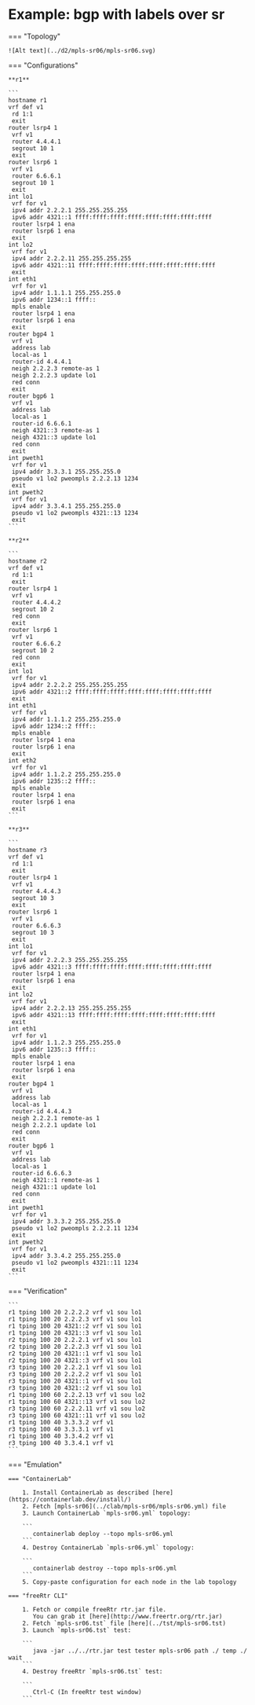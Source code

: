 # Example: bgp with labels over sr

=== "Topology"

    ![Alt text](../d2/mpls-sr06/mpls-sr06.svg)

=== "Configurations"

    **r1**

    ```
    hostname r1
    vrf def v1
     rd 1:1
     exit
    router lsrp4 1
     vrf v1
     router 4.4.4.1
     segrout 10 1
     exit
    router lsrp6 1
     vrf v1
     router 6.6.6.1
     segrout 10 1
     exit
    int lo1
     vrf for v1
     ipv4 addr 2.2.2.1 255.255.255.255
     ipv6 addr 4321::1 ffff:ffff:ffff:ffff:ffff:ffff:ffff:ffff
     router lsrp4 1 ena
     router lsrp6 1 ena
     exit
    int lo2
     vrf for v1
     ipv4 addr 2.2.2.11 255.255.255.255
     ipv6 addr 4321::11 ffff:ffff:ffff:ffff:ffff:ffff:ffff:ffff
     exit
    int eth1
     vrf for v1
     ipv4 addr 1.1.1.1 255.255.255.0
     ipv6 addr 1234::1 ffff::
     mpls enable
     router lsrp4 1 ena
     router lsrp6 1 ena
     exit
    router bgp4 1
     vrf v1
     address lab
     local-as 1
     router-id 4.4.4.1
     neigh 2.2.2.3 remote-as 1
     neigh 2.2.2.3 update lo1
     red conn
     exit
    router bgp6 1
     vrf v1
     address lab
     local-as 1
     router-id 6.6.6.1
     neigh 4321::3 remote-as 1
     neigh 4321::3 update lo1
     red conn
     exit
    int pweth1
     vrf for v1
     ipv4 addr 3.3.3.1 255.255.255.0
     pseudo v1 lo2 pweompls 2.2.2.13 1234
     exit
    int pweth2
     vrf for v1
     ipv4 addr 3.3.4.1 255.255.255.0
     pseudo v1 lo2 pweompls 4321::13 1234
     exit
    ```

    **r2**

    ```
    hostname r2
    vrf def v1
     rd 1:1
     exit
    router lsrp4 1
     vrf v1
     router 4.4.4.2
     segrout 10 2
     red conn
     exit
    router lsrp6 1
     vrf v1
     router 6.6.6.2
     segrout 10 2
     red conn
     exit
    int lo1
     vrf for v1
     ipv4 addr 2.2.2.2 255.255.255.255
     ipv6 addr 4321::2 ffff:ffff:ffff:ffff:ffff:ffff:ffff:ffff
     exit
    int eth1
     vrf for v1
     ipv4 addr 1.1.1.2 255.255.255.0
     ipv6 addr 1234::2 ffff::
     mpls enable
     router lsrp4 1 ena
     router lsrp6 1 ena
     exit
    int eth2
     vrf for v1
     ipv4 addr 1.1.2.2 255.255.255.0
     ipv6 addr 1235::2 ffff::
     mpls enable
     router lsrp4 1 ena
     router lsrp6 1 ena
     exit
    ```

    **r3**

    ```
    hostname r3
    vrf def v1
     rd 1:1
     exit
    router lsrp4 1
     vrf v1
     router 4.4.4.3
     segrout 10 3
     exit
    router lsrp6 1
     vrf v1
     router 6.6.6.3
     segrout 10 3
     exit
    int lo1
     vrf for v1
     ipv4 addr 2.2.2.3 255.255.255.255
     ipv6 addr 4321::3 ffff:ffff:ffff:ffff:ffff:ffff:ffff:ffff
     router lsrp4 1 ena
     router lsrp6 1 ena
     exit
    int lo2
     vrf for v1
     ipv4 addr 2.2.2.13 255.255.255.255
     ipv6 addr 4321::13 ffff:ffff:ffff:ffff:ffff:ffff:ffff:ffff
     exit
    int eth1
     vrf for v1
     ipv4 addr 1.1.2.3 255.255.255.0
     ipv6 addr 1235::3 ffff::
     mpls enable
     router lsrp4 1 ena
     router lsrp6 1 ena
     exit
    router bgp4 1
     vrf v1
     address lab
     local-as 1
     router-id 4.4.4.3
     neigh 2.2.2.1 remote-as 1
     neigh 2.2.2.1 update lo1
     red conn
     exit
    router bgp6 1
     vrf v1
     address lab
     local-as 1
     router-id 6.6.6.3
     neigh 4321::1 remote-as 1
     neigh 4321::1 update lo1
     red conn
     exit
    int pweth1
     vrf for v1
     ipv4 addr 3.3.3.2 255.255.255.0
     pseudo v1 lo2 pweompls 2.2.2.11 1234
     exit
    int pweth2
     vrf for v1
     ipv4 addr 3.3.4.2 255.255.255.0
     pseudo v1 lo2 pweompls 4321::11 1234
     exit
    ```

=== "Verification"

    ```
    r1 tping 100 20 2.2.2.2 vrf v1 sou lo1
    r1 tping 100 20 2.2.2.3 vrf v1 sou lo1
    r1 tping 100 20 4321::2 vrf v1 sou lo1
    r1 tping 100 20 4321::3 vrf v1 sou lo1
    r2 tping 100 20 2.2.2.1 vrf v1 sou lo1
    r2 tping 100 20 2.2.2.3 vrf v1 sou lo1
    r2 tping 100 20 4321::1 vrf v1 sou lo1
    r2 tping 100 20 4321::3 vrf v1 sou lo1
    r3 tping 100 20 2.2.2.1 vrf v1 sou lo1
    r3 tping 100 20 2.2.2.2 vrf v1 sou lo1
    r3 tping 100 20 4321::1 vrf v1 sou lo1
    r3 tping 100 20 4321::2 vrf v1 sou lo1
    r1 tping 100 60 2.2.2.13 vrf v1 sou lo2
    r1 tping 100 60 4321::13 vrf v1 sou lo2
    r3 tping 100 60 2.2.2.11 vrf v1 sou lo2
    r3 tping 100 60 4321::11 vrf v1 sou lo2
    r1 tping 100 40 3.3.3.2 vrf v1
    r3 tping 100 40 3.3.3.1 vrf v1
    r1 tping 100 40 3.3.4.2 vrf v1
    r3 tping 100 40 3.3.4.1 vrf v1
    ```

=== "Emulation"

    === "ContainerLab"

        1. Install ContainerLab as described [here](https://containerlab.dev/install/)  
        2. Fetch [mpls-sr06](../clab/mpls-sr06/mpls-sr06.yml) file  
        3. Launch ContainerLab `mpls-sr06.yml` topology:  

        ```
           containerlab deploy --topo mpls-sr06.yml  
        ```
        4. Destroy ContainerLab `mpls-sr06.yml` topology:  

        ```
           containerlab destroy --topo mpls-sr06.yml  
        ```
        5. Copy-paste configuration for each node in the lab topology

    === "freeRtr CLI"

        1. Fetch or compile freeRtr rtr.jar file.  
           You can grab it [here](http://www.freertr.org/rtr.jar)  
        2. Fetch `mpls-sr06.tst` file [here](../tst/mpls-sr06.tst)  
        3. Launch `mpls-sr06.tst` test:  

        ```
           java -jar ../../rtr.jar test tester mpls-sr06 path ./ temp ./ wait
        ```
        4. Destroy freeRtr `mpls-sr06.tst` test:  

        ```
           Ctrl-C (In freeRtr test window)
        ```

